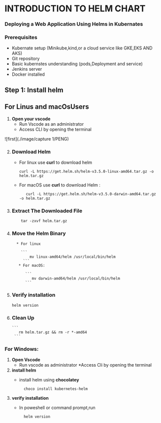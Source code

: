 # INTRODUCTION TO HELM CHART
### Deploying a Web Application Using Helms in Kubernates
### Prerequisites
* Kubernate setup (Minikube,kind,or a cloud service like GKE,EKS AND AKS)
* Git repository
* Basic kubernstes understanding (pods,Deployment and service)
* Jenkins server
* Docker installed
## Step 1: Install helm
## For Linus and macOsUsers
1. **Open your vscode**
   * Run Vscode as an administrator
   * Access CLI by opening the terminal
     
  ![first](./image/capture 1/PENG)
  
2. ### Download Helm
   
     * For linux use **curl** to download helm

       ```
       curl -L https://get.helm.sh/helm-v3.5.0-linux-amd64.tar.gz -o helm.tar.gz
       ```

      *  For macOS use **curl** to download Helm :

          ```
             curl -L https://get.helm.sh/helm-v3.5.0-darwin-amd64.tar.gz -o helm.tar.gz
           ``` 

4.  ### Extract The Downloaded File

     ```
         tar -zxvf helm.tar.gz
      ```

5.  ### Move the Helm Binary
          * For linux

            ```
                mv linux-amd64/helm /usr/local/bin/helm
             ```
           * For macOS:

              ```
                 mv darwin-amd64/helm /usr/local/bin/helm
              ```
  6. ### Verify installation

        ```
        helm version
       ```    
 7. ### Clean Up

        ```
           rm helm.tar.gz && rm -r *-amd64
         ```
            
      
### For Windows:
  1. **Open Vscode**
       * Run vscode as administrator
       *Access Cli by opening the terminal
  2. **install helm**
      * install helm using **chocolatey**

        ```
          choco install kubernetes-helm
         ```
  3. **verify installation**
      * In poweshell or command prompt,run

        ```
          helm version
        ```
        
